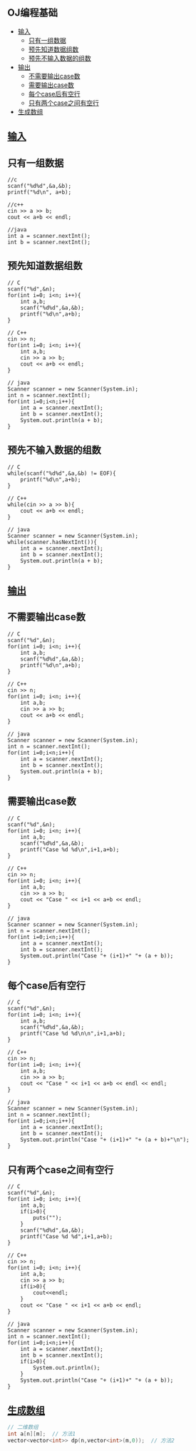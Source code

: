 <span id="re_"></span>
## OJ编程基础
* [输入](#输入)
  * [只有一组数据](#只有一组数据)
  * [预先知道数据组数](#预先知道数据组数)
  * [预先不输入数据的组数](#预先不输入数据的组数)
* [输出](#输出)
  * [不需要输出case数](#不需要输出case数)
  * [需要输出case数](#需要输出case数)
  * [每个case后有空行](#每个case后有空行)
  * [只有两个case之间有空行](#只有两个case之间有空行)
* [生成数组](#生成数组)

<span id="输入"></span>
## [输入](#re_)
<span id="只有一组数据"></span>
## 只有一组数据
```c,c++,java
//c
scanf("%d%d",&a,&b);
printf("%d\n", a+b);

//c++
cin >> a >> b;
cout << a+b << endl;

//java
int a = scanner.nextInt();
int b = scanner.nextInt();
```

<span id="预先知道数据组数"></span>
## 预先知道数据组数
```c,c++,java
// C
scanf("%d",&n);
for(int i=0; i<n; i++){
    int a,b;
    scanf("%d%d",&a,&b);
    printf("%d\n",a+b);
}

// C++
cin >> n;
for(int i=0; i<n; i++){
    int a,b;
    cin >> a >> b;
    cout << a+b << endl;
}

// java
Scanner scanner = new Scanner(System.in);
int n = scanner.nextInt();
for(int i=0;i<n;i++){
    int a = scanner.nextInt();
    int b = scanner.nextInt();
    System.out.println(a + b);
}
```

<span id="预先不输入数据的组数"></span>
## 预先不输入数据的组数
```c,c++,java
// C
while(scanf("%d%d",&a,&b) != EOF){
    printf("%d\n",a+b);
}

// C++
while(cin >> a >> b){
    cout << a+b << endl;
}

// java
Scanner scanner = new Scanner(System.in);
while(scanner.hasNextInt()){
    int a = scanner.nextInt();
    int b = scanner.nextInt();
    System.out.println(a + b);
}
```

<span id="输出"></span>
## [输出](#re_)
<span id="不需要输出case数"></span>
## 不需要输出case数
```c,c++,java
// C
scanf("%d",&n);
for(int i=0; i<n; i++){
    int a,b;
    scanf("%d%d",&a,&b);
    printf("%d\n",a+b);
}

// C++
cin >> n;
for(int i=0; i<n; i++){
    int a,b;
    cin >> a >> b;
    cout << a+b << endl;
}

// java
Scanner scanner = new Scanner(System.in);
int n = scanner.nextInt();
for(int i=0;i<n;i++){
    int a = scanner.nextInt();
    int b = scanner.nextInt();
    System.out.println(a + b);
}
```

<span id="需要输出case数"></span>
## 需要输出case数
```c,c++,java
// C
scanf("%d",&n);
for(int i=0; i<n; i++){
    int a,b;
    scanf("%d%d",&a,&b);
    printf("Case %d %d\n",i+1,a+b);
}

// C++
cin >> n;
for(int i=0; i<n; i++){
    int a,b;
    cin >> a >> b;
    cout << "Case " << i+1 << a+b << endl;
}

// java
Scanner scanner = new Scanner(System.in);
int n = scanner.nextInt();
for(int i=0;i<n;i++){
    int a = scanner.nextInt();
    int b = scanner.nextInt();
    System.out.println("Case "+ (i+1)+" "+ (a + b));
}
```

<span id="每个case后有空行"></span>
## 每个case后有空行
```c,c++,java
// C
scanf("%d",&n);
for(int i=0; i<n; i++){
    int a,b;
    scanf("%d%d",&a,&b);
    printf("Case %d %d\n\n",i+1,a+b);
}

// C++
cin >> n;
for(int i=0; i<n; i++){
    int a,b;
    cin >> a >> b;
    cout << "Case " << i+1 << a+b << endl << endl;
}

// java
Scanner scanner = new Scanner(System.in);
int n = scanner.nextInt();
for(int i=0;i<n;i++){
    int a = scanner.nextInt();
    int b = scanner.nextInt();
    System.out.println("Case "+ (i+1)+" "+ (a + b)+"\n");
}
```

<span id="只有两个case之间有空行"></span>
## 只有两个case之间有空行
```c,c++,java
// C
scanf("%d",&n);
for(int i=0; i<n; i++){
    int a,b;
    if(i>0){
        puts("");
    }
    scanf("%d%d",&a,&b);
    printf("Case %d %d",i+1,a+b);
}

// C++
cin >> n;
for(int i=0; i<n; i++){
    int a,b;
    cin >> a >> b;
    if(i>0){
        cout<<endl;
    }
    cout << "Case " << i+1 << a+b << endl;
}

// java
Scanner scanner = new Scanner(System.in);
int n = scanner.nextInt();
for(int i=0;i<n;i++){
    int a = scanner.nextInt();
    int b = scanner.nextInt();
    if(i>0){
        System.out.println();
    }
    System.out.println("Case "+ (i+1)+" "+ (a + b));
}
```

<span id="生成数组"></span>
## [生成数组](#re_)
```cpp
// 二维数组
int a[n][m];  // 方法1
vector<vector<int>> dp(n,vector<int>(m,0));  // 方法2
```


